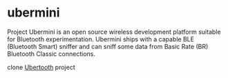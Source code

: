# ubermini

Project Ubermini is an open source wireless development platform suitable for Bluetooth experimentation. Ubermini ships with a capable BLE (Bluetooth Smart) sniffer and can sniff some data from Basic Rate (BR) Bluetooth Classic connections.

clone [Ubertooth](https://github.com/greatscottgadgets/ubertooth) project


